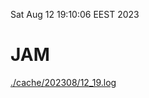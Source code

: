 Sat Aug 12 19:10:06 EEST 2023
# JAM
<a href='./cache/202308/12_19.log'>./cache/202308/12_19.log</a>
